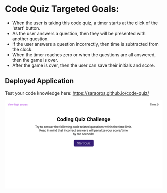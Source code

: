 # Code Quiz Targeted Goals:

- When the user is taking this code quiz, a timer starts at the click of the 'start' button.
- As the user answers a question, then they will be presented with another question.
- If the user answers a question incorrectly, then time is subtracted from the clock.
- When the timer reaches zero or when the questions are all answered, then the game is over.
- After the game is over, then the user can save their initials and score.

## Deployed Application

Test your code knowledge here: https://saraoros.github.io/code-quiz/

<img src="./assets/images/code-quiz-ss.gif">
